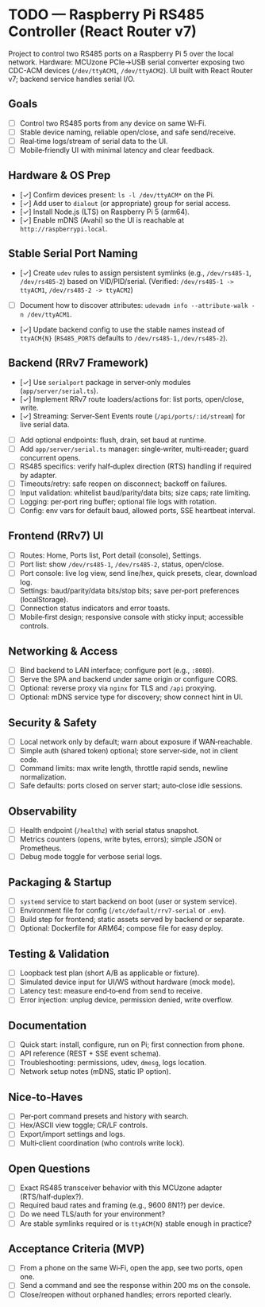 # TODO — Raspberry Pi RS485 Controller (React Router v7)

Project to control two RS485 ports on a Raspberry Pi 5 over the local network. Hardware: MCUzone PCIe→USB serial converter exposing two CDC-ACM devices (`/dev/ttyACM1`, `/dev/ttyACM2`). UI built with React Router v7; backend service handles serial I/O.

## Goals

- [ ] Control two RS485 ports from any device on same Wi‑Fi.
- [ ] Stable device naming, reliable open/close, and safe send/receive.
- [ ] Real‑time logs/stream of serial data to the UI.
- [ ] Mobile‑friendly UI with minimal latency and clear feedback.

## Hardware & OS Prep

- [✓] Confirm devices present: `ls -l /dev/ttyACM*` on the Pi.
- [✓] Add user to `dialout` (or appropriate) group for serial access.
- [✓] Install Node.js (LTS) on Raspberry Pi 5 (arm64).
- [✓] Enable mDNS (Avahi) so the UI is reachable at `http://raspberrypi.local`.

## Stable Serial Port Naming

- [✓] Create `udev` rules to assign persistent symlinks (e.g., `/dev/rs485-1`, `/dev/rs485-2`) based on VID/PID/serial. (Verified: `/dev/rs485-1 -> ttyACM1`, `/dev/rs485-2 -> ttyACM2`)
- [ ] Document how to discover attributes: `udevadm info --attribute-walk -n /dev/ttyACM1`.
- [✓] Update backend config to use the stable names instead of `ttyACM{N}` (`RS485_PORTS` defaults to `/dev/rs485-1,/dev/rs485-2`).

## Backend (RRv7 Framework)

- [✓] Use `serialport` package in server‑only modules (`app/server/serial.ts`).
- [✓] Implement RRv7 route loaders/actions for: list ports, open/close, write.
- [✓] Streaming: Server‑Sent Events route (`/api/ports/:id/stream`) for live serial data.
- [ ] Add optional endpoints: flush, drain, set baud at runtime.
- [ ] Add `app/server/serial.ts` manager: single‑writer, multi‑reader; guard concurrent opens.
- [ ] RS485 specifics: verify half‑duplex direction (RTS) handling if required by adapter.
- [ ] Timeouts/retry: safe reopen on disconnect; backoff on failures.
- [ ] Input validation: whitelist baud/parity/data bits; size caps; rate limiting.
- [ ] Logging: per‑port ring buffer; optional file logs with rotation.
- [ ] Config: env vars for default baud, allowed ports, SSE heartbeat interval.

## Frontend (RRv7) UI

- [ ] Routes: Home, Ports list, Port detail (console), Settings.
- [ ] Port list: show `/dev/rs485-1`, `/dev/rs485-2`, status, open/close.
- [ ] Port console: live log view, send line/hex, quick presets, clear, download log.
- [ ] Settings: baud/parity/data bits/stop bits; save per‑port preferences (localStorage).
- [ ] Connection status indicators and error toasts.
- [ ] Mobile‑first design; responsive console with sticky input; accessible controls.

## Networking & Access

- [ ] Bind backend to LAN interface; configure port (e.g., `:8080`).
- [ ] Serve the SPA and backend under same origin or configure CORS.
- [ ] Optional: reverse proxy via `nginx` for TLS and `/api` proxying.
- [ ] Optional: mDNS service type for discovery; show connect hint in UI.

## Security & Safety

- [ ] Local network only by default; warn about exposure if WAN‑reachable.
- [ ] Simple auth (shared token) optional; store server‑side, not in client code.
- [ ] Command limits: max write length, throttle rapid sends, newline normalization.
- [ ] Safe defaults: ports closed on server start; auto‑close idle sessions.

## Observability

- [ ] Health endpoint (`/healthz`) with serial status snapshot.
- [ ] Metrics counters (opens, write bytes, errors); simple JSON or Prometheus.
- [ ] Debug mode toggle for verbose serial logs.

## Packaging & Startup

- [ ] `systemd` service to start backend on boot (user or system service).
- [ ] Environment file for config (`/etc/default/rrv7-serial` or `.env`).
- [ ] Build step for frontend; static assets served by backend or separate.
- [ ] Optional: Dockerfile for ARM64; compose file for easy deploy.

## Testing & Validation

- [ ] Loopback test plan (short A/B as applicable or fixture).
- [ ] Simulated device input for UI/WS without hardware (mock mode).
- [ ] Latency test: measure end‑to‑end from send to receive.
- [ ] Error injection: unplug device, permission denied, write overflow.

## Documentation

- [ ] Quick start: install, configure, run on Pi; first connection from phone.
- [ ] API reference (REST + SSE event schema).
- [ ] Troubleshooting: permissions, udev, `dmesg`, logs location.
- [ ] Network setup notes (mDNS, static IP option).

## Nice‑to‑Haves

- [ ] Per‑port command presets and history with search.
- [ ] Hex/ASCII view toggle; CR/LF controls.
- [ ] Export/import settings and logs.
- [ ] Multi‑client coordination (who controls write lock).

## Open Questions

- [ ] Exact RS485 transceiver behavior with this MCUzone adapter (RTS/half‑duplex?).
- [ ] Required baud rates and framing (e.g., 9600 8N1?) per device.
- [ ] Do we need TLS/auth for your environment?
- [ ] Are stable symlinks required or is `ttyACM{N}` stable enough in practice?

## Acceptance Criteria (MVP)

- [ ] From a phone on the same Wi‑Fi, open the app, see two ports, open one.
- [ ] Send a command and see the response within 200 ms on the console.
- [ ] Close/reopen without orphaned handles; errors reported clearly.

